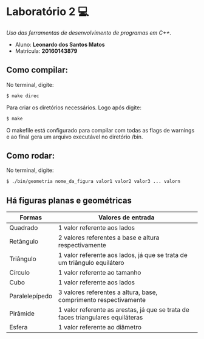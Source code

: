 # Laboratório 2  :computer:
*Uso das ferramentas de desenvolvimento de programas em C++.*

 * Aluno: **Leonardo dos Santos Matos**
 * Matrícula: **20160143879**
 
## Como compilar:
No terminal, digite: 
```bash
$ make direc
```
Para criar os diretórios necessários. Logo após digite:
```bash
$ make
```
O makefile está configurado para compilar com todas as flags de warnings e ao final gera um arquivo executável no diretório /bin.

## Como rodar:
No terminal, digite:
```bash
$ ./bin/geometria nome_da_figura valor1 valor2 valor3 ... valorn
```
## Há figuras planas e geométricas

Formas | Valores de entrada
------------ | -------------
Quadrado | 1 valor referente aos lados
Retângulo | 2 valores referentes a base e altura respectivamente
Triângulo | 1 valor referente aos lados, já que se trata de um triângulo equilátero
Círculo | 1 valor referente ao tamanho
Cubo | 1 valor referente aos lados
Paralelepípedo | 3 valores referentes a altura, base, comprimento respectivamente
Pirâmide | 1 valor referente as arestas, já que se trata de faces triangulares equiláteras
Esfera | 1 valor referente ao diâmetro

 

